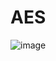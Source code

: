 # AES
![image](https://user-images.githubusercontent.com/62876313/167301616-a1acd21a-2e93-4b7f-a50a-9ea556eff71a.png)

